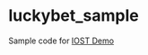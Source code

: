 # luckybet_sample
Sample code for [IOST Demo](http://developers.iost.io/docs/en/5-lucky-bet/LuckyBet/)
